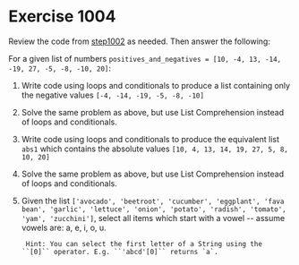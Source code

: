 # Exercise 1004

Review the code from [step1002](../step1002/readme.md) as needed. Then answer the following:

For a given list of numbers ``positives_and_negatives = [10, -4, 13, -14, -19, 27, -5, -8, -10, 20]``:

1. Write code using loops and conditionals to produce a list containing only the negative values
``[-4, -14, -19, -5, -8, -10]``
2. Solve the same problem as above, but use List Comprehension instead of loops and conditionals.
3. Write code using loops and conditionals to produce the equivalent list ``abs1`` which contains the absolute values
``[10, 4, 13, 14, 19, 27, 5, 8, 10, 20]``
4. Solve the same problem as above, but use List Comprehension instead of loops and conditionals.
5. Given the list ``['avocado', 'beetroot', 'cucumber', 'eggplant', 'fava bean', 'garlic', 'lettuce', 'onion', 'potato',
'radish', 'tomato', 'yam', 'zucchini']``, select all items which start with a vowel -- assume vowels are: a, e, i, o, u.

        Hint: You can select the first letter of a String using the ``[0]`` operator. E.g. ``'abcd'[0]`` returns `a`.
